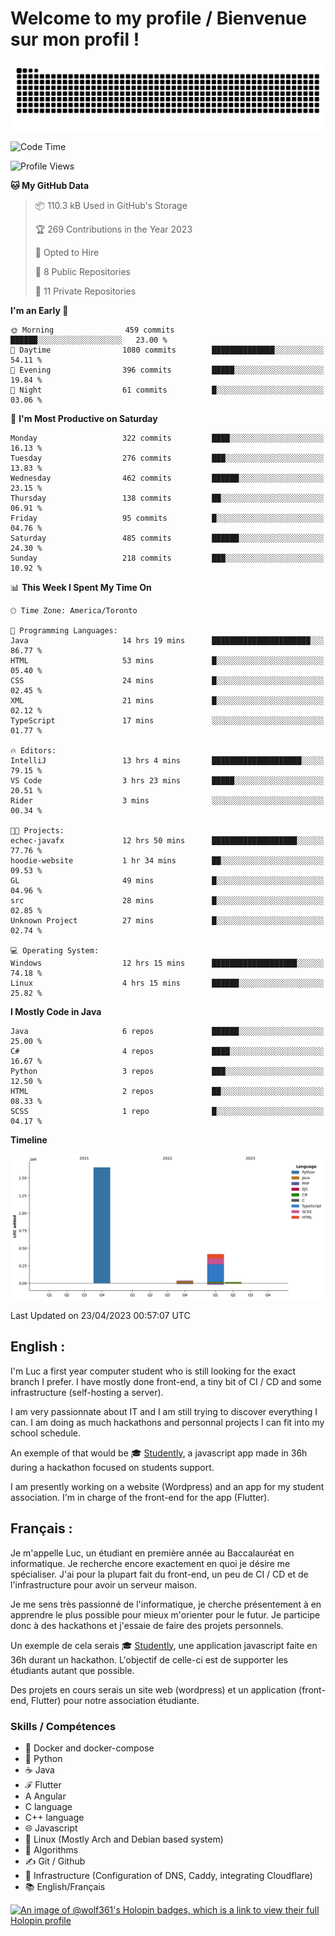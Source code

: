 # Welcome to my profile / Bienvenue sur mon profil !

![snake gif](https://github.com/wolf-361/wolf-361/blob/output/github-contribution-grid-snake.svg)

<!--START_SECTION:waka-->
![Code Time](http://img.shields.io/badge/Code%20Time-34%20hrs%2054%20mins-blue)

![Profile Views](http://img.shields.io/badge/Profile%20Views-0-blue)

**🐱 My GitHub Data** 

> 📦 110.3 kB Used in GitHub's Storage 
 > 
> 🏆 269 Contributions in the Year 2023
 > 
> 💼 Opted to Hire
 > 
> 📜 8 Public Repositories 
 > 
> 🔑 11 Private Repositories 
 > 
**I'm an Early 🐤** 

```text
🌞 Morning                459 commits         ██████░░░░░░░░░░░░░░░░░░░   23.00 % 
🌆 Daytime                1080 commits        ██████████████░░░░░░░░░░░   54.11 % 
🌃 Evening                396 commits         █████░░░░░░░░░░░░░░░░░░░░   19.84 % 
🌙 Night                  61 commits          █░░░░░░░░░░░░░░░░░░░░░░░░   03.06 % 
```
📅 **I'm Most Productive on Saturday** 

```text
Monday                   322 commits         ████░░░░░░░░░░░░░░░░░░░░░   16.13 % 
Tuesday                  276 commits         ███░░░░░░░░░░░░░░░░░░░░░░   13.83 % 
Wednesday                462 commits         ██████░░░░░░░░░░░░░░░░░░░   23.15 % 
Thursday                 138 commits         ██░░░░░░░░░░░░░░░░░░░░░░░   06.91 % 
Friday                   95 commits          █░░░░░░░░░░░░░░░░░░░░░░░░   04.76 % 
Saturday                 485 commits         ██████░░░░░░░░░░░░░░░░░░░   24.30 % 
Sunday                   218 commits         ███░░░░░░░░░░░░░░░░░░░░░░   10.92 % 
```


📊 **This Week I Spent My Time On** 

```text
🕑︎ Time Zone: America/Toronto

💬 Programming Languages: 
Java                     14 hrs 19 mins      ██████████████████████░░░   86.77 % 
HTML                     53 mins             █░░░░░░░░░░░░░░░░░░░░░░░░   05.40 % 
CSS                      24 mins             █░░░░░░░░░░░░░░░░░░░░░░░░   02.45 % 
XML                      21 mins             █░░░░░░░░░░░░░░░░░░░░░░░░   02.12 % 
TypeScript               17 mins             ░░░░░░░░░░░░░░░░░░░░░░░░░   01.77 % 

🔥 Editors: 
IntelliJ                 13 hrs 4 mins       ████████████████████░░░░░   79.15 % 
VS Code                  3 hrs 23 mins       █████░░░░░░░░░░░░░░░░░░░░   20.51 % 
Rider                    3 mins              ░░░░░░░░░░░░░░░░░░░░░░░░░   00.34 % 

🐱‍💻 Projects: 
echec-javafx             12 hrs 50 mins      ███████████████████░░░░░░   77.76 % 
hoodie-website           1 hr 34 mins        ██░░░░░░░░░░░░░░░░░░░░░░░   09.53 % 
GL                       49 mins             █░░░░░░░░░░░░░░░░░░░░░░░░   04.96 % 
src                      28 mins             █░░░░░░░░░░░░░░░░░░░░░░░░   02.85 % 
Unknown Project          27 mins             █░░░░░░░░░░░░░░░░░░░░░░░░   02.74 % 

💻 Operating System: 
Windows                  12 hrs 15 mins      ███████████████████░░░░░░   74.18 % 
Linux                    4 hrs 15 mins       ██████░░░░░░░░░░░░░░░░░░░   25.82 % 
```

**I Mostly Code in Java** 

```text
Java                     6 repos             ██████░░░░░░░░░░░░░░░░░░░   25.00 % 
C#                       4 repos             ████░░░░░░░░░░░░░░░░░░░░░   16.67 % 
Python                   3 repos             ███░░░░░░░░░░░░░░░░░░░░░░   12.50 % 
HTML                     2 repos             ██░░░░░░░░░░░░░░░░░░░░░░░   08.33 % 
SCSS                     1 repo              █░░░░░░░░░░░░░░░░░░░░░░░░   04.17 % 
```



**Timeline**

![Lines of Code chart](https://raw.githubusercontent.com/wolf-361/wolf-361/main/assets/bar_graph.png)


 Last Updated on 23/04/2023 00:57:07 UTC
<!--END_SECTION:waka-->

## English : 

I'm Luc a first year computer student who is still looking for the exact branch I prefer. I have mostly done front-end, a tiny bit of CI / CD and some infrastructure (self-hosting a server).

I am very passionnate about IT and I am still trying to discover everything I can. I am doing as much hackathons and personnal projects I can fit into my school schedule.

An exemple of that would be 🎓 [Studently](https://github.com/wolf-361/Studently-CodeJam12), a javascript app made in 36h during a hackathon focused on students support.

I am presently working on a website (Wordpress) and an app for my student association. I'm in charge of the front-end for the app (Flutter).

## Français :

Je m'appelle Luc, un étudiant en première année au Baccalauréat en informatique. Je recherche encore exactement en quoi je désire me spécialiser. J'ai pour la plupart fait du front-end, un peu de CI / CD et de l'infrastructure pour avoir un serveur maison.

Je me sens très passionné de l'informatique, je cherche présentement à en apprendre le plus possible pour mieux m'orienter pour le futur. Je participe donc à des hackathons et j'essaie de faire des projets personnels.

Un exemple de cela serais 🎓 [Studently](https://github.com/wolf-361/Studently-CodeJam12), une application javascript faite en 36h durant un hackathon. L'objectif de celle-ci est de supporter les étudiants autant que possible.

Des projets en cours serais un site web (wordpress) et un application (front-end, Flutter) pour notre association étudiante.

###  Skills / Compétences

* 🐋 Docker and docker-compose
* 🐍 Python
* ☕ Java
* ℱ Flutter
* A Angular
* C language
* C++ language
* 🌐 Javascript
* 🐧 Linux (Mostly Arch and Debian based system)
* 🧩 Algorithms
* ✍️ Git / Github
* 📜 Infrastructure (Configuration of DNS, Caddy, integrating Cloudflare)
* 📚 English/Français

[![An image of @wolf361's Holopin badges, which is a link to view their full Holopin profile](https://holopin.me/wolf361)](https://holopin.io/@wolf361)


